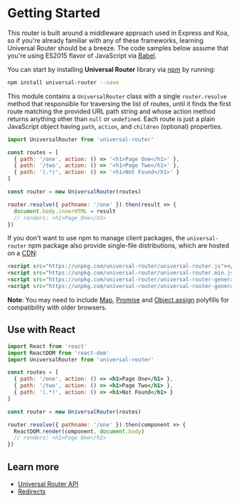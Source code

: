 # Getting Started

This router is built around a middleware approach used in Express and Koa, so if you're already
familiar with any of these frameworks, learning Universal Router should be a breeze. The code
samples below assume that you're using ES2015 flavor of JavaScript via [Babel](http://babeljs.io/).

You can start by installing **Universal Router** library via [npm](https://www.npmjs.com/package/universal-router)
by running:

```sh
npm install universal-router --save
```

This module contains a `UniversalRouter` class with a single `router.resolve` method that responsible for traversing
the list of routes, until it finds the first route matching the provided URL path string and whose action method
returns anything other than `null` or `undefined`. Each route is just a plain JavaScript object having `path`,
`action`, and `children` (optional) properties.
 
```js
import UniversalRouter from 'universal-router'

const routes = [
  { path: '/one', action: () => '<h1>Page One</h1>' },
  { path: '/two', action: () => '<h1>Page Two</h1>' },
  { path: '(.*)', action: () => '<h1>Not Found</h1>' }
]

const router = new UniversalRouter(routes)

router.resolve({ pathname: '/one' }).then(result => {
  document.body.innerHTML = result
  // renders: <h1>Page One</h1>
})
```

If you don't want to use npm to manage client packages, the `universal-router` npm package
also provide single-file distributions, which are hosted on a [CDN](https://unpkg.com/):

```html
<script src="https://unpkg.com/universal-router/universal-router.js"></script>
<script src="https://unpkg.com/universal-router/universal-router.min.js"></script>
<script src="https://unpkg.com/universal-router/universal-router-generate-urls.js"></script>
<script src="https://unpkg.com/universal-router/universal-router-generate-urls.min.js"></script>
```

**Note**: You may need to include
[Map](https://developer.mozilla.org/en-US/docs/Web/JavaScript/Reference/Global_Objects/Map),
[Promise](https://developer.mozilla.org/en-US/docs/Web/JavaScript/Reference/Global_Objects/Promise) and
[Object.assign](https://developer.mozilla.org/en-US/docs/Web/JavaScript/Reference/Global_Objects/Object/assign)
polyfills for compatibility with older browsers.

## Use with React

```jsx
import React from 'react'
import ReactDOM from 'react-dom'
import UniversalRouter from 'universal-router'

const routes = [
  { path: '/one', action: () => <h1>Page One</h1> },
  { path: '/two', action: () => <h1>Page Two</h1> },
  { path: '(.*)', action: () => <h1>Not Found</h1> }
]

const router = new UniversalRouter(routes)

router.resolve({ pathname: '/one' }).then(component => {
  ReactDOM.render(component, document.body)
  // renders: <h1>Page One</h1>
})
```

## Learn more

* [Universal Router API](https://github.com/kriasoft/universal-router/blob/master/docs/api.md)
* [Redirects](https://github.com/kriasoft/universal-router/blob/master/docs/redirects.md)
